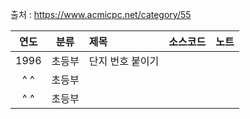 출처 : https://www.acmicpc.net/category/55

|연도|분류|제목|소스코드|노트|
|:---:|:---:|:---|:---:|:---:|
|1996|초등부|단지 번호 붙이기|||
|^ ^ |초등부||||
|^ ^ |초등부||||